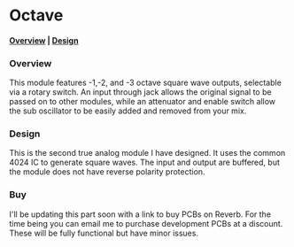 # Octave

#### [Overview](#overview) | [Design](#design)

### Overview

This module features -1,-2, and -3 octave square wave outputs, selectable via a rotary switch. An input through jack allows the original signal to be passed on to other modules, while an attenuator and enable switch allow the sub oscillator to be easily added and removed from your mix.

### Design

This is the second true analog module I have designed. It uses the common 4024 IC to generate square waves. The input and output are buffered, but the module does not have reverse polarity protection.

### Buy

I'll be updating this part soon with a link to buy PCBs on Reverb. For the time being you can email me to purchase development PCBs at a discount. These will be fully functional but have minor issues.
